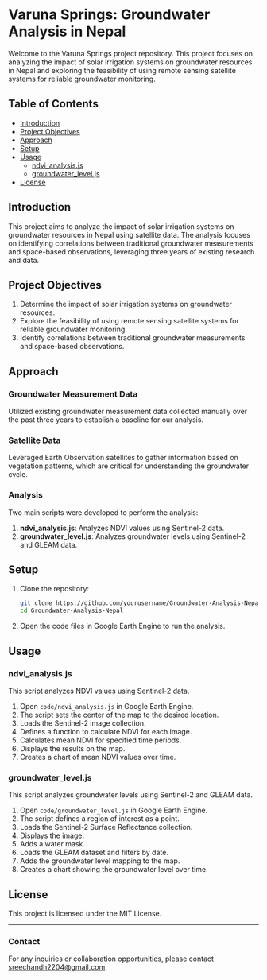 # Varuna Springs: Groundwater Analysis in Nepal

Welcome to the Varuna Springs project repository. This project focuses on analyzing the impact of solar irrigation systems on groundwater resources in Nepal and exploring the feasibility of using remote sensing satellite systems for reliable groundwater monitoring.

## Table of Contents

- [Introduction](#introduction)
- [Project Objectives](#project-objectives)
- [Approach](#approach)
- [Setup](#setup)
- [Usage](#usage)
  - [ndvi_analysis.js](#ndvi_analysisjs)
  - [groundwater_level.js](#groundwater_leveljs)
- [License](#license)

## Introduction

This project aims to analyze the impact of solar irrigation systems on groundwater resources in Nepal using satellite data. The analysis focuses on identifying correlations between traditional groundwater measurements and space-based observations, leveraging three years of existing research and data.

## Project Objectives

1. Determine the impact of solar irrigation systems on groundwater resources.
2. Explore the feasibility of using remote sensing satellite systems for reliable groundwater monitoring.
3. Identify correlations between traditional groundwater measurements and space-based observations.

## Approach

### Groundwater Measurement Data
Utilized existing groundwater measurement data collected manually over the past three years to establish a baseline for our analysis.

### Satellite Data
Leveraged Earth Observation satellites to gather information based on vegetation patterns, which are critical for understanding the groundwater cycle.

### Analysis
Two main scripts were developed to perform the analysis:
1. **ndvi_analysis.js**: Analyzes NDVI values using Sentinel-2 data.
2. **groundwater_level.js**: Analyzes groundwater levels using Sentinel-2 and GLEAM data.

## Setup

1. Clone the repository:

    ```sh
    git clone https://github.com/yourusername/Groundwater-Analysis-Nepal.git
    cd Groundwater-Analysis-Nepal
    ```

2. Open the code files in Google Earth Engine to run the analysis.

## Usage

### ndvi_analysis.js

This script analyzes NDVI values using Sentinel-2 data.

1. Open `code/ndvi_analysis.js` in Google Earth Engine.
2. The script sets the center of the map to the desired location.
3. Loads the Sentinel-2 image collection.
4. Defines a function to calculate NDVI for each image.
5. Calculates mean NDVI for specified time periods.
6. Displays the results on the map.
7. Creates a chart of mean NDVI values over time.

### groundwater_level.js

This script analyzes groundwater levels using Sentinel-2 and GLEAM data.

1. Open `code/groundwater_level.js` in Google Earth Engine.
2. The script defines a region of interest as a point.
3. Loads the Sentinel-2 Surface Reflectance collection.
4. Displays the image.
5. Adds a water mask.
6. Loads the GLEAM dataset and filters by date.
7. Adds the groundwater level mapping to the map.
8. Creates a chart showing the groundwater level over time.

## License

This project is licensed under the MIT License.

---

### Contact

For any inquiries or collaboration opportunities, please contact sreechandh2204@gmail.com.

